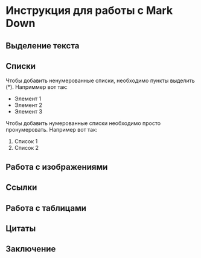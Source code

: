 # Инструкция для работы с Mark Down

## Выделение текста

## Списки

Чтобы добавить ненумерованные списки, необходимо пункты выделить (*). Наприммер вот так:
* Элемент 1
* Элемент 2
* Элемент 3

Чтобы добавить нумерованные списки необходимо просто пронумеровать. Например вот так:
1. Список 1
2. Список 2

## Работа с изображениями

## Ссылки

## Работа с таблицами

## Цитаты

## Заключение
